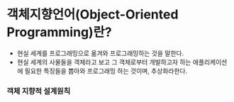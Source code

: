 # 객체지향언어(Object-Oriented Programming)란?
- 현실 세계를 프로그래밍으로 옮겨와 프로그래밍하는 것을 말한다. 
- 현실 세계의 사물들을 객체라고 보고 그 객체로부터 개발하고자 하는 애플리케이션에 필요한 특징들을 뽑아와 프로그래밍 하는 것이며, 추상화라한다.

### 객체 지향적 설계원칙

